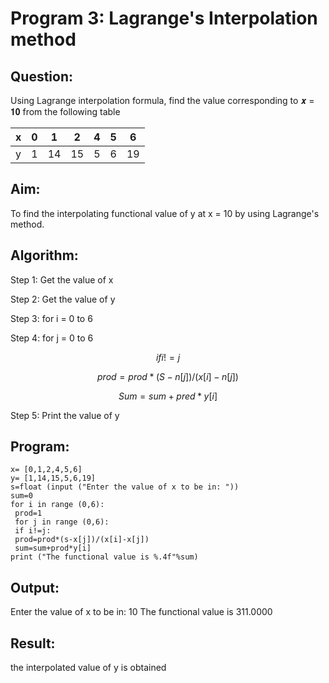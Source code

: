 # Program 3: Lagrange's Interpolation method

## Question:

Using Lagrange interpolation formula, find the value corresponding to 𝒙 = 𝟏𝟎 from the
following table 

| x   | 0  | 1  | 2  | 4  | 5  | 6  |
| --- | -- | -- | -- | -- | -- | -- |
| y   | 1  | 14 | 15 | 5  | 6  | 19 |

## Aim:

To find the interpolating functional value of y at x = 10 by using Lagrange's method.

## Algorithm:

Step 1: Get the value of x

Step 2: Get the value of y

Step 3: for i = 0 to 6

Step 4: for j = 0 to 6

$$
if i ! = j
$$

$$
prod = prod * ( S - n [j])/(x [i] - n[j])
$$

$$
Sum = sum + pred * y[i]
$$

Step 5: Print the value of y

## Program:
```
x= [0,1,2,4,5,6]
y= [1,14,15,5,6,19]
s=float (input ("Enter the value of x to be in: "))
sum=0
for i in range (0,6):
 prod=1
 for j in range (0,6):
 if i!=j:
 prod=prod*(s-x[j])/(x[i]-x[j])
 sum=sum+prod*y[i]
print ("The functional value is %.4f"%sum) 
```

## Output:
Enter the value of x to be in: 10
The functional value is 311.0000 

## Result:
the interpolated value of y is obtained
